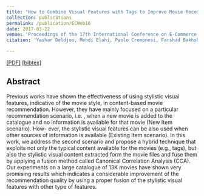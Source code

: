 ```yaml
---
title: "How to Combine Visual Features with Tags to Improve Movie Recommendation Accuracy?"
collection: publications
permalink: /publication/ECWeb16
date: 2017-03-22
venue: 'Proceedings of the 17th International Conference on E-Commerce and Web Technologies'
citation: 'Yashar Deldjoo, Mehdi Elahi, Paolo Cremonesi, Farshad Bakhshandegan Moghaddam, Andrea Luigi Edoardo Caielli <i> Proceedings of the 17th International Conference on E-Commerce and Web Technologies </i><b>(EC-Web 2016)</b>.'

---
```


[[PDF]](https://re.public.polimi.it/retrieve/handle/11311/1031993/226566/Ec-Web2016-camera-ready.pdf)  [[bibtex]](https://github.com/yasdel/yasdel.github.io/tree/master/_publications/ECWeb16.bib) 



## Abstract

Previous works have shown the effectiveness of using stylistic visual features, indicative of the movie style, in content-based movie recommendation. However, they have mainly focused on a particular recommendation scenario, i.e. , when a new movie is added to the catalogue and no information is available for that movie (New Item scenario). How- ever, the stylistic visual features can be also used when other sources of information is available (Existing Item scenario).In this work, we address the second scenario and propose a hybrid technique that exploits not only the typical content available for the movies (e.g., tags), but also the stylistic visual content extracted form the movie files and fuse them by applying a fusion method called Canonical Correlation Analysis (CCA). Our experiments on a large catalogue of 13K movies have shown very promising results which indicates a considerable improvement of the recommendation quality by using a proper fusion of the stylistic visual features with other type of features.